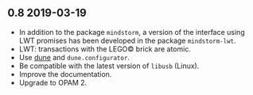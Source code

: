 0.8 2019-03-19
--------------

- In addition to the package `mindstorm`, a version of the interface
  using LWT promises has been developed in the package `mindstorm-lwt`.
- LWT: transactions with the LEGO© brick are atomic.
- Use [dune][] and `dune.configurator`.
- Be compatible with the latest version of `libusb` (Linux).
- Improve the documentation.
- Upgrade to OPAM 2.

[dune]: https://github.com/ocaml/dune
